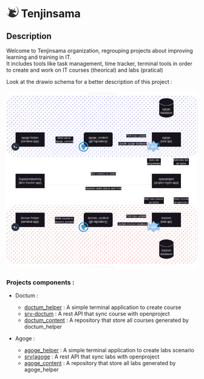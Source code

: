 # ![tenjinsama_description_schema](./images/logos/favicon-32x32.png) Tenjinsama 

## Description 

Welcome to Tenjinsama organization, regrouping projects about improving learning and training in IT. <br>
It includes tools like task management, time tracker, terminal tools in order to create and work on IT courses (theorical) and labs (pratical)

Look at the drawio schema for a better description of this project : <br>
<br>
![tenjinsama_description_schema](./images/tenjinsama_description.png)

### Projects components :

- Doctum :
    - [doctum_helper](https://github.com/tenjinsama/doctum_helper) : A simple terminal application to create course
    - [srv-doctum](https://github.com/tenjinsama/srv-doctum) : A rest API that sync course with openproject
    - [doctum_content](https://github.com/tenjinsama/doctum_content) : A repository that store all courses generated by doctum_helper

- Agoge :
    - [agoge_helper](https://github.com/tenjinsama/agoge_helper) : A simple terminal application to create labs scenario
    - [srv(agoge](https://github.com/tenjinsama/srv-agoge) : A rest API that sync labs with openproject
    - [agoge_content](https://github.com/tenjinsama/agoge_content) : A repository that store all labs generated by agoge_helper